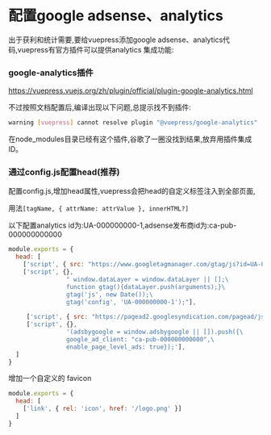# 配置google adsense、analytics
出于获利和统计需要,要给vuepress添加google adsense、analytics代码,vuepress有官方插件可以提供analytics 集成功能:

### google-analytics插件
<https://vuepress.vuejs.org/zh/plugin/official/plugin-google-analytics.html>

不过按照文档配置后,编译出现以下问题,总提示找不到插件:

```bash
warning [vuepress] cannot resolve plugin "@vuepress/google-analytics"
```
在node_modules目录已经有这个插件,谷歌了一圈没找到结果,放弃用插件集成ID。

### 通过config.js配置head(推荐)
配置config.js,增加head属性,vuepress会把head的自定义标签注入到全部页面,

用法```[tagName, { attrName: attrValue }, innerHTML?]```

以下配置analytics id为:UA-000000000-1,adsense发布商id为:ca-pub-000000000000
```js
module.exports = {
  head: [
    ['script', { src: "https://www.googletagmanager.com/gtag/js?id=UA-000000000-1",async: true}],
    ['script', {},
                " window.dataLayer = window.dataLayer || [];\
                function gtag(){dataLayer.push(arguments);}\
                gtag('js', new Date());\
                gtag('config', 'UA-000000000-1');"],
    
     ['script', { src: "https://pagead2.googlesyndication.com/pagead/js/adsbygoogle.js" ,async: true}],
     ['script', {},
                '(adsbygoogle = window.adsbygoogle || []).push({\
                google_ad_client: "ca-pub-000000000000",\
                enable_page_level_ads: true});'],
  ]
}
```

增加一个自定义的 favicon
```js
module.exports = {
  head: [
    ['link', { rel: 'icon', href: '/logo.png' }]
  ]
}
```